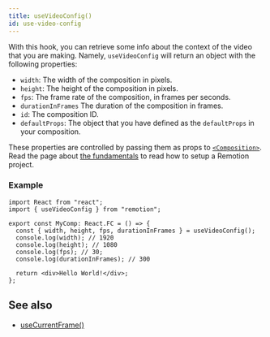 ```yaml
---
title: useVideoConfig()
id: use-video-config
---
```


With this hook, you can retrieve some info about the context of the video that you are making.
Namely, `useVideoConfig` will return an object with the following properties:

- `width`: The width of the composition in pixels.
- `height`: The height of the composition in pixels.
- `fps`: The frame rate of the composition, in frames per seconds.
- `durationInFrames` The duration of the composition in frames.
- `id`: The composition ID.
- `defaultProps`: The object that you have defined as the `defaultProps` in your composition.

These properties are controlled by passing them as props to [`<Composition>`](/docs/composition). Read the page about [the fundamentals](/docs/the-fundamentals) to read how to setup a Remotion project.

### Example

```tsx twoslash
import React from "react";
import { useVideoConfig } from "remotion";

export const MyComp: React.FC = () => {
  const { width, height, fps, durationInFrames } = useVideoConfig();
  console.log(width); // 1920
  console.log(height); // 1080
  console.log(fps); // 30;
  console.log(durationInFrames); // 300

  return <div>Hello World!</div>;
};
```

## See also

- [useCurrentFrame()](/docs/use-current-frame)
